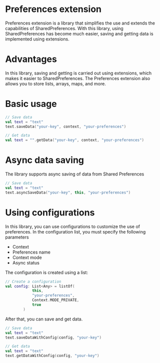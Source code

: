 # Preferences extension
Preferences extension is a library that simplifies the use and extends the capabilities of SharedPreferences.
With this library, using SharedPreferences has become much easier, saving and getting data is implemented using extensions.

# Advantages
In this library, saving and getting is carried out using extensions, which makes it easier to SharedPreferences.
The Preferences extension also allows you to store lists, arrays, maps, and more.


# Basic usage

```kotlin
// Save data
val text = "text"
text.saveData("your-key", context, "your-preferences")
```
```kotlin
// Get data
val text = "".getData("your-key", context, "your-preferences")
```


# Async data saving
The library supports async saving of data from Shared Preferences

```kotlin
// Save data
val text = "text"
text.asyncSaveData("your-key", this, "your-preferences")
```

# Using configurations
In this library, you can use configurations to customize the use of preferences.
In the configuration list, you must specify the following parameters

- Context
- Preferences name
- Context mode
- Async status

The configuration is created using a list:

```kotlin
// Create a configuration
val config: List<Any> = listOf(
            this,
            "your-preferences",
            Context.MODE_PRIVATE,
            true
        )
```
After that, you can save and get data.

```kotlin
// Save data
val text = "text"
text.saveDataWithConfig(config, "your-key")
```

```kotlin
// Get data
val text = "text"
text.getDataWithConfig(config, "your-key")
```


